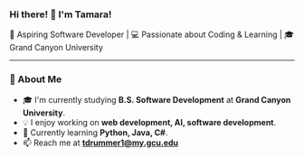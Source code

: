 ### Hi there! 👋 I'm Tamara!

🚀 Aspiring Software Developer | 💻 Passionate about Coding & Learning | 🎓 Grand Canyon University

---

### 📌 About Me
- 🎓 I'm currently studying **B.S. Software Development** at **Grand Canyon University**.
- 💡 I enjoy working on **web development, AI, software development**.
- 🌱 Currently learning **Python, Java, C#**.
- 📫 Reach me at **tdrummer1@my.gcu.edu**
